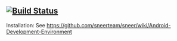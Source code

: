 [![Build Status](https://travis-ci.org/sneerteam/sneer.svg?branch=master)](https://travis-ci.org/sneerteam/sneer)
---
Installation: See https://github.com/sneerteam/sneer/wiki/Android-Development-Environment

